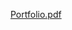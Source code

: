 [Portfolio.pdf](https://github.com/sushmarj/Event-management-application/files/5113821/Portfolio.pdf)
